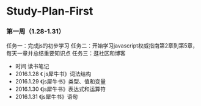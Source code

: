 # Study-Plan-First
### 第一周（1.28-1.31） 
任务一：完成js的初步学习 
任务二：开始学习javascript权威指南第2章到第5章，每天一章并总结重要知识点 
任务三：逛社区和博客
- 时间          读书笔记 
- 2016.1.28             《 js犀牛书》词法结构 
- 2016.1.29             《js犀牛书》类型、值和变量 
- 2016.1.30             《js犀牛书》表达式和运算符 
- 2016.1.31             《js犀牛书》语句

